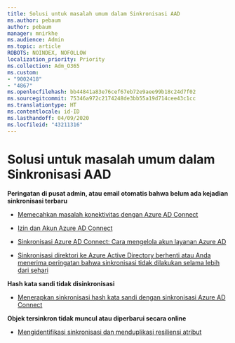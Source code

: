 ```yaml
---
title: Solusi untuk masalah umum dalam Sinkronisasi AAD
ms.author: pebaum
author: pebaum
manager: mnirkhe
ms.audience: Admin
ms.topic: article
ROBOTS: NOINDEX, NOFOLLOW
localization_priority: Priority
ms.collection: Adm_O365
ms.custom:
- "9002418"
- "4867"
ms.openlocfilehash: bb44841a83e76cef67eb72e9aee99b18c24d7f02
ms.sourcegitcommit: 75346a972c2174248de3bb55a19d714cee43c1cc
ms.translationtype: HT
ms.contentlocale: id-ID
ms.lasthandoff: 04/09/2020
ms.locfileid: "43211316"
---
```

# <a name="solutions-to-common-aad-synchronization-problems"></a>Solusi untuk masalah umum dalam Sinkronisasi AAD

**Peringatan di pusat admin, atau email otomatis bahwa belum ada kejadian sinkronisasi terbaru**

- [Memecahkan masalah konektivitas dengan Azure AD Connect](https://docs.microsoft.com/azure/active-directory/hybrid/tshoot-connect-connectivity)

- [Izin dan Akun Azure AD Connect](https://go.microsoft.com/fwlink/p/?LinkId=820598)

- [Sinkronisasi Azure AD Connect: Cara mengelola akun layanan Azure AD](https://docs.microsoft.com/azure/active-directory/hybrid/how-to-connect-azureadaccount)

- [Sinkronisasi direktori ke Azure Active Directory berhenti atau Anda menerima peringatan bahwa sinkronisasi tidak dilakukan selama lebih dari sehari](https://support.microsoft.com/help/2882421/directory-synchronization-to-azure-active-directory-stops-or-you-re-warned-that-sync-hasn-t-registered-in-more-than-a-day)
 
**Hash kata sandi tidak disinkronisasi**

- [Menerapkan sinkronisasi hash kata sandi dengan sinkronisasi Azure AD Connect](https://docs.microsoft.com/azure/active-directory/hybrid/how-to-connect-password-hash-synchronization)

**Objek tersinkron tidak muncul atau diperbarui secara online**

- [Mengidentifikasi sinkronisasi dan menduplikasi resiliensi atribut](https://docs.microsoft.com/azure/active-directory/hybrid/how-to-connect-syncservice-duplicate-attribute-resiliency)
